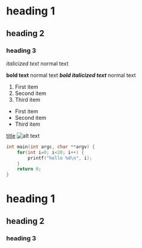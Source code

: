 # heading 1 # 
## heading 2 ## 
### heading 3 ###

*italicized text* normal text

**bold text** normal text ***bold italicized text*** normal text

1. First item
2. Second item
3. Third item

- First item
- Second item
- Third item

[title](https://www.example.com)
![alt text](image.jpg)

```c
int main(int argc, char **argv) {
    for(int i=0; i<20; i++) {
        printf("hello %d\n", i);
    }
    return 0;
}
```
# heading 1 # 
## heading 2 ## 
### heading 3 ###

